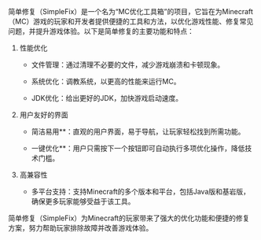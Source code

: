 简单修复（SimpleFix）是一个名为“MC优化工具箱”的项目，它旨在为Minecraft（MC）游戏的玩家和开发者提供便捷的工具和方法，以优化游戏性能、修复常见问题，并提升游戏体验。以下是简单修复的主要功能和特点：



1. 性能优化

   - 文件管理：通过清理不必要的文件，减少游戏崩溃和卡顿现象。

   - 系统优化：调教系统，以更高的性能来运行MC。

   - JDK优化：给出更好的JDK，加快游戏启动速度。



2. 用户友好的界面

   - 简洁易用**：直观的用户界面，易于导航，让玩家轻松找到所需功能。

   - 一键优化**：用户只需按下一个按钮即可自动执行多项优化操作，降低技术门槛。



3. 高兼容性

   - 多平台支持：支持Minecraft的多个版本和平台，包括Java版和基岩版，确保更多玩家能够受益于该工具。



简单修复（SimpleFix）为Minecraft的玩家带来了强大的优化功能和便捷的修复方案，努力帮助玩家排除故障并改善游戏体验。
